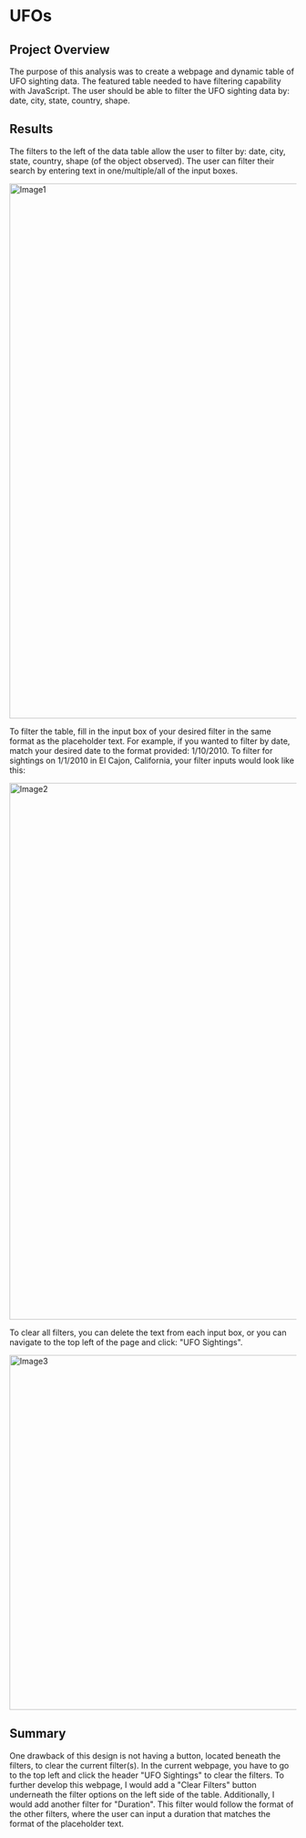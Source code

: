 # UFOs

## Project Overview
The purpose of this analysis was to create a webpage and dynamic table of UFO sighting data. The featured table needed to have filtering capability with JavaScript. The user should be able to filter the UFO sighting data by: date, city, state, country, shape.


## Results
The filters to the left of the data table allow the user to filter by: date, city, state, country, shape (of the object observed). The user can filter their search by entering text in one/multiple/all of the input boxes.

<img width="938" alt="Image1" src="https://user-images.githubusercontent.com/88804543/140140939-70b66734-84ab-4c87-b1ea-77c7441584bc.png">

To filter the table, fill in the input box of your desired filter in the same format as the placeholder text. For example, if you wanted to filter by date, match your desired date to the format provided: 1/10/2010. To filter for sightings on 1/1/2010 in El Cajon, California, your filter inputs would look like this:

<img width="941" alt="Image2" src="https://user-images.githubusercontent.com/88804543/140141219-7410b211-122d-43c0-b4ea-b4ed14a37281.png">

To clear all filters, you can delete the text from each input box, or you can navigate to the top left of the page and click: "UFO Sightings".

<img width="622" alt="Image3" src="https://user-images.githubusercontent.com/88804543/140141739-a7e0188e-55c0-4f76-b1ef-fe4d7cb2a353.png">

## Summary
One drawback of this design is not having a button, located beneath the filters, to clear the current filter(s). In the current webpage, you have to go to the top left and click the header "UFO Sightings" to clear the filters. 
To further develop this webpage, I would add a "Clear Filters" button underneath the filter options on the left side of the table. Additionally, I would add another filter for "Duration". This filter would follow the format of the other filters, where the user can input a duration that matches the format of the placeholder text.
